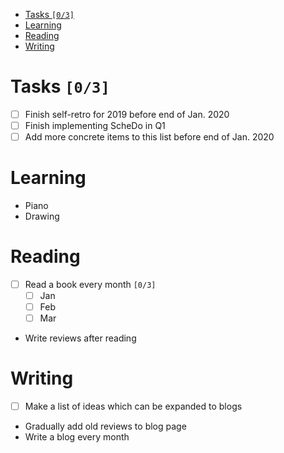   - [Tasks <code>[0/3]</code>](#sec-1)
  - [Learning](#sec-2)
  - [Reading](#sec-3)
  - [Writing](#sec-4)


# Tasks <code>[0/3]</code><a id="sec-1"></a>

-   [ ] Finish self-retro for 2019 before end of Jan. 2020
-   [ ] Finish implementing ScheDo in Q1
-   [ ] Add more concrete items to this list before end of Jan. 2020

# Learning<a id="sec-2"></a>

-   Piano
-   Drawing

# Reading<a id="sec-3"></a>

-   [ ] Read a book every month <code>[0/3]</code>
    -   [ ] Jan
    -   [ ] Feb
    -   [ ] Mar
-   Write reviews after reading

# Writing<a id="sec-4"></a>

-   [ ] Make a list of ideas which can be expanded to blogs
-   Gradually add old reviews to blog page
-   Write a blog every month
